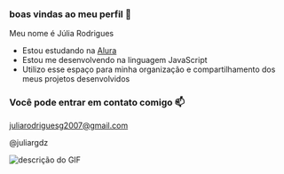 ### boas vindas ao meu perfil 💙

Meu nome é Júlia Rodrigues

- Estou estudando na [Alura](https://www.alura.com.br)
- Estou me desenvolvendo na linguagem JavaScript
- Utilizo esse espaço para minha organização e compartilhamento dos meus projetos desenvolvidos

### Você pode entrar em contato comigo 📫

juliarodriguesg2007@gmail.com

@juliargdz

![descrição do GIF](https://media.tenor.com/2hx8E0hvkFoAAAAM/chris-evans-kisses.gif)
